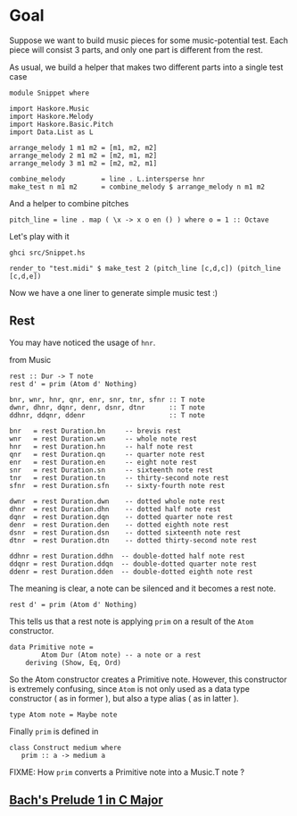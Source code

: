 Goal
=====

Suppose we want to build music pieces for some music-potential test. Each piece will consist 3 parts, and only one part is different from the rest.

As usual, we build a helper that makes two different parts into a single test case

	module Snippet where

	import Haskore.Music
	import Haskore.Melody
	import Haskore.Basic.Pitch
	import Data.List as L

	arrange_melody 1 m1 m2 = [m1, m2, m2]
	arrange_melody 2 m1 m2 = [m2, m1, m2]
	arrange_melody 3 m1 m2 = [m2, m2, m1]

	combine_melody         = line . L.intersperse hnr
	make_test n m1 m2      = combine_melody $ arrange_melody n m1 m2

And a helper to combine pitches

	pitch_line = line . map ( \x -> x o en () ) where o = 1 :: Octave
	
Let's play with it

	ghci src/Snippet.hs
	
	render_to "test.midi" $ make_test 2 (pitch_line [c,d,c]) (pitch_line [c,d,e])

Now we have a one liner to generate simple music test :)


Rest
-----

You may have noticed the usage of `hnr`.

from Music

	rest :: Dur -> T note
	rest d' = prim (Atom d' Nothing)
	
	bnr, wnr, hnr, qnr, enr, snr, tnr, sfnr :: T note
	dwnr, dhnr, dqnr, denr, dsnr, dtnr      :: T note
	ddhnr, ddqnr, ddenr                     :: T note
	
	bnr   = rest Duration.bn     -- brevis rest
	wnr   = rest Duration.wn     -- whole note rest
	hnr   = rest Duration.hn     -- half note rest
	qnr   = rest Duration.qn     -- quarter note rest
	enr   = rest Duration.en     -- eight note rest
	snr   = rest Duration.sn     -- sixteenth note rest
	tnr   = rest Duration.tn     -- thirty-second note rest
	sfnr  = rest Duration.sfn    -- sixty-fourth note rest
	
	dwnr  = rest Duration.dwn    -- dotted whole note rest
	dhnr  = rest Duration.dhn    -- dotted half note rest
	dqnr  = rest Duration.dqn    -- dotted quarter note rest
	denr  = rest Duration.den    -- dotted eighth note rest
	dsnr  = rest Duration.dsn    -- dotted sixteenth note rest
	dtnr  = rest Duration.dtn    -- dotted thirty-second note rest
	
	ddhnr = rest Duration.ddhn  -- double-dotted half note rest
	ddqnr = rest Duration.ddqn  -- double-dotted quarter note rest
	ddenr = rest Duration.dden  -- double-dotted eighth note rest

The meaning is clear, a note can be silenced and it becomes a rest note.

	rest d' = prim (Atom d' Nothing)

This tells us that a rest note is applying `prim` on a result of the `Atom` constructor.

	data Primitive note =
          	Atom Dur (Atom note) -- a note or a rest
     	deriving (Show, Eq, Ord)

So the Atom constructor creates a Primitive note. However, this constructor is extremely confusing, since `Atom` is not only used as a data type constructor ( as in former ), but also a type alias ( as in latter ).

	type Atom note = Maybe note
	
Finally `prim` is defined in 
	
	class Construct medium where
	   prim :: a -> medium a


FIXME: How `prim` converts a Primitive note into a Music.T note ?

## [Bach's Prelude 1 in C Major](bach_prelude.markdown)